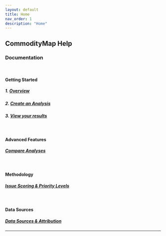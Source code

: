 ```yaml
---
layout: default
title: Home
nav_order: 1
description: "Home"
---
```

<!-- The syntax above must appear in each markdown file. nav_ord means navigation order. For the Jekyll theme we are using, Just the Docs, each markdown page will increment the nav_order so that the left side navigation in the final rendered HTML will be in the order you have dictated.
https://just-the-docs.com/docs/navigation-structure/#ordering-pages
 -->

## CommodityMap Help
### Documentation
<br>

#### Getting Started
##### 1. [Overview](./docs/getting_started/Overview.md)
##### 2. [Create an Analysis](./docs/getting_started/CreatingAnalysisYourCommodities.md)
##### 3. [View your results](./docs/getting_started/ViewingYourCommodityMapAnalysis.md)


<br>

#### Advanced Features
##### [Compare Analyses](./docs/advanced_features/ComparingCommodityMapAnalyses.md)
<br>

#### Methodology
##### [Issue Scoring & Priority Levels](./docs/methodology/IssueScoringPriorityLevels.md)
<!--- 
#### 2. [Recommendation Scoring](RecommendationScoring.md)
--->
<br>

#### Data Sources
##### [Data Sources & Attribution](./docs/data_sources/CMDataSourcesAttribution.md)
---